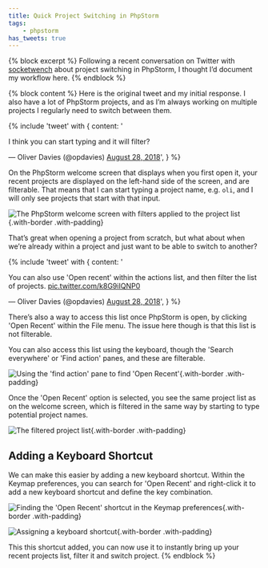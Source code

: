 ```yaml
---
title: Quick Project Switching in PhpStorm
tags:
    - phpstorm
has_tweets: true
---
```

{% block excerpt %}
Following a recent conversation on Twitter with [socketwench](https://twitter.com/socketwench) about project switching in PhpStorm, I thought I’d document my workflow here.
{% endblock %}

{% block content %}
Here is the original tweet and my initial response. I also have a lot of PhpStorm projects, and as I’m always working on multiple projects I regularly need to switch between them.

{% include 'tweet' with {
    content: '<p lang="en" dir="ltr">I think you can start typing and it will filter?</p>&mdash; Oliver Davies (@opdavies) <a href="https://twitter.com/opdavies/status/1034472920532365312?ref_src=twsrc%5Etfw">August 28, 2018</a>',
} %}

On the PhpStorm welcome screen that displays when you first open it, your recent projects are displayed on the left-hand side of the screen, and are filterable. That means that I can start typing a project name, e.g. `oli`, and I will only see projects that start with that input.

![The PhpStorm welcome screen with filters applied to the project list](/images/blog/quick-project-switching-phpstorm/welcome-screen.png){.with-border .with-padding}

That’s great when opening a project from scratch, but what about when we’re already within a project and just want to be able to switch to another?

{% include 'tweet' with {
    content: '<p lang="en" dir="ltr">You can also use &#39;Open recent&#39; within the actions list, and then filter the list of projects. <a href="https://t.co/k8G9iIQNP0">pic.twitter.com/k8G9iIQNP0</a></p>&mdash; Oliver Davies (@opdavies) <a href="https://twitter.com/opdavies/status/1034542753651281920?ref_src=twsrc%5Etfw">August 28, 2018</a>',
} %}

There’s also a way to access this list once PhpStorm is open, by clicking 'Open Recent' within the File menu. The issue here though is that this list is not filterable.

You can also access this list using the keyboard, though the 'Search everywhere' or 'Find action' panes, and these are filterable.

![Using the 'find action' pane to find 'Open Recent'](/images/blog/quick-project-switching-phpstorm/find-action.png){.with-border .with-padding}

Once the 'Open Recent' option is selected, you see the same project list as on the welcome screen, which is filtered in the same way by starting to type potential project names.

![The filtered project list](/images/blog/quick-project-switching-phpstorm/open-recent.png){.with-border .with-padding}

## Adding a Keyboard Shortcut

We can make this easier by adding a new keyboard shortcut. Within the Keymap preferences, you can search for 'Open Recent' and right-click it to add a new keyboard shortcut and define the key combination.

![Finding the 'Open Recent' shortcut in the Keymap preferences](/images/blog/quick-project-switching-phpstorm/adding-keyboard-shortcut-1.png){.with-border .with-padding}

![Assigning a keyboard shortcut](/images/blog/quick-project-switching-phpstorm/adding-keyboard-shortcut-2.png){.with-border .with-padding}

This this shortcut added, you can now use it to instantly bring up your recent projects list, filter it and switch project.
{% endblock %}
